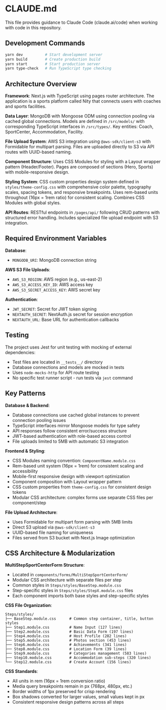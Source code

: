 # CLAUDE.md

This file provides guidance to Claude Code (claude.ai/code) when working with code in this repository.

## Development Commands

```bash
yarn dev          # Start development server
yarn build        # Create production build
yarn start        # Start production server
yarn type-check   # Run TypeScript type checking
```

## Architecture Overview

**Framework**: Next.js with TypeScript using pages router architecture. The application is a sports platform called Nity that connects users with coaches and sports facilities.

**Data Layer**: MongoDB with Mongoose ODM using connection pooling via cached global connections. Models are defined in `/src/models/` with corresponding TypeScript interfaces in `/src/types/`. Key entities: Coach, SportCenter, Accommodation, Facility.

**File Upload System**: AWS S3 integration using `@aws-sdk/client-s3` with Formidable for multipart parsing. Files are uploaded directly to S3 via API routes with UUID-based naming.

**Component Structure**: Uses CSS Modules for styling with a Layout wrapper pattern (Header/Footer). Pages are composed of sections (Hero, Sports) with mobile-responsive design.

**Styling System**: CSS custom properties design system defined in `styles/theme-config.css` with comprehensive color palette, typography scales, spacing tokens, and responsive breakpoints. Uses rem-based units throughout (16px = 1rem ratio) for consistent scaling. Combines CSS Modules with global styles.

**API Routes**: RESTful endpoints in `/pages/api/` following CRUD patterns with structured error handling. Includes specialized file upload endpoint with S3 integration.

## Required Environment Variables

**Database**:
- `MONGODB_URI`: MongoDB connection string

**AWS S3 File Uploads**:
- `AWS_S3_REGION`: AWS region (e.g., us-east-2)  
- `AWS_S3_ACCESS_KEY_ID`: AWS access key
- `AWS_S3_SECRET_ACCESS_KEY`: AWS secret key

**Authentication**:
- `JWT_SECRET`: Secret for JWT token signing
- `NEXTAUTH_SECRET`: NextAuth.js secret for session encryption
- `NEXTAUTH_URL`: Base URL for authentication callbacks

## Testing

The project uses Jest for unit testing with mocking of external dependencies:
- Test files are located in `__tests__/` directory
- Database connections and models are mocked in tests
- Uses `node-mocks-http` for API route testing
- No specific test runner script - run tests via `jest` command

## Key Patterns

**Database & Backend**:
- Database connections use cached global instances to prevent connection pooling issues
- TypeScript interfaces mirror Mongoose models for type safety
- API responses follow consistent error/success structure
- JWT-based authentication with role-based access control
- File uploads limited to 5MB with automatic S3 integration

**Frontend & Styling**:
- CSS Modules naming convention: `ComponentName.module.css`
- Rem-based unit system (16px = 1rem) for consistent scaling and accessibility
- Mobile-first responsive design with viewport optimization
- Component composition with Layout wrapper pattern
- CSS custom properties from `theme-config.css` for consistent design tokens
- Modular CSS architecture: complex forms use separate CSS files per component/step

**File Upload Architecture**:
- Uses Formidable for multipart form parsing with 5MB limits
- Direct S3 upload via `@aws-sdk/client-s3`
- UUID-based file naming for uniqueness
- Files served from S3 bucket with Next.js Image optimization

## CSS Architecture & Modularization

**MultiStepSportCenterForm Structure**:
- Located in `components/forms/MultiStepSportCenterForm/`
- Modular CSS architecture with separate files per step
- Common styles in `Steps/styles/BaseStep.module.css`
- Step-specific styles in `Steps/styles/StepX.module.css` files
- Each component imports both base styles and step-specific styles

**CSS File Organization**:
```
Steps/styles/
├── BaseStep.module.css      # Common step container, title, button styles
├── Step1.module.css         # Name Input (127 lines)
├── Step2.module.css         # Basic Data Form (197 lines)
├── Step4.module.css         # Host Profile (282 lines) 
├── Step5.module.css         # Photos section (453 lines)
├── Step6.module.css         # Achievements (341 lines)
├── Step8.module.css         # Location Form (39 lines)
├── Step9.module.css         # Categories management (583 lines)
├── Step10.module.css        # Accommodation sub-steps (320 lines)
└── Step12.module.css        # Create Account (156 lines)
```

**CSS Standards**:
- All units in rem (16px = 1rem conversion ratio)
- Media query breakpoints remain in px (768px, 480px, etc.)
- Border widths of 1px preserved for crisp rendering
- Box shadows converted for larger values, small values kept in px
- Consistent responsive design patterns across all steps